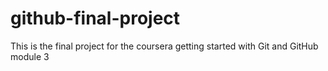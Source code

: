 # github-final-project
This is the final project for the coursera getting started with Git and GitHub module 3
